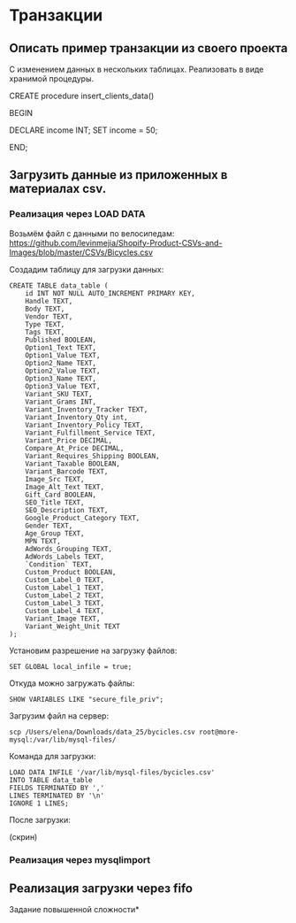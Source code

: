 # Транзакции

## Описать пример транзакции из своего проекта 

C изменением данных в нескольких таблицах. Реализовать в виде хранимой процедуры.

CREATE procedure insert_clients_data()
 
BEGIN
 
   DECLARE income INT;
   SET income = 50;

 
END;

## Загрузить данные из приложенных в материалах csv.

### Реализация через LOAD DATA

Возьмём файл с данными по велосипедам:
https://github.com/levinmejia/Shopify-Product-CSVs-and-Images/blob/master/CSVs/Bicycles.csv

Создадим таблицу для загрузки данных:

```
CREATE TABLE data_table (
    id INT NOT NULL AUTO_INCREMENT PRIMARY KEY,
    Handle TEXT,
    Body TEXT,
    Vendor TEXT,
    Type TEXT,
    Tags TEXT,
    Published BOOLEAN,
    Option1_Text TEXT,
    Option1_Value TEXT,
    Option2_Name TEXT,
    Option2_Value TEXT,
    Option3_Name TEXT,
    Option3_Value TEXT,
    Variant_SKU	TEXT,
    Variant_Grams INT,
    Variant_Inventory_Tracker TEXT,
    Variant_Inventory_Qty int,
    Variant_Inventory_Policy TEXT,
    Variant_Fulfillment_Service TEXT,
    Variant_Price DECIMAL,
    Compare_At_Price DECIMAL,
    Variant_Requires_Shipping BOOLEAN,
    Variant_Taxable	BOOLEAN,
    Variant_Barcode	TEXT,
    Image_Src TEXT,
    Image_Alt_Text TEXT,
    Gift_Card BOOLEAN,	
    SEO_Title TEXT,
    SEO_Description TEXT,	
    Google_Product_Category TEXT,
    Gender TEXT,
    Age_Group TEXT,	
    MPN TEXT,
    AdWords_Grouping TEXT,	
    AdWords_Labels TEXT,	
    `Condition` TEXT,
    Custom_Product BOOLEAN,
    Custom_Label_0 TEXT,	
    Custom_Label_1 TEXT,	
    Custom_Label_2 TEXT,	
    Custom_Label_3 TEXT,
    Custom_Label_4 TEXT,
    Variant_Image TEXT,	
    Variant_Weight_Unit TEXT
);
```

Установим разрешение на загрузку файлов:

`SET GLOBAL local_infile = true;`

Откуда можно загружать файлы:

`SHOW VARIABLES LIKE "secure_file_priv";`

Загрузим файл на сервер:

`scp /Users/elena/Downloads/data_25/bycicles.csv root@more-mysql:/var/lib/mysql-files/`

Команда для загрузки:

```
LOAD DATA INFILE '/var/lib/mysql-files/bycicles.csv' 
INTO TABLE data_table 
FIELDS TERMINATED BY ','
LINES TERMINATED BY '\n'
IGNORE 1 LINES;
```

После загрузки:

(скрин)

### Реализация через mysqlimport



## Реализация загрузки через fifo
Задание повышенной сложности*

